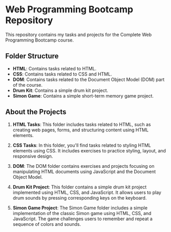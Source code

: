 # Web Programming Bootcamp Repository

This repository contains my tasks and projects for the Complete Web Programming Bootcamp course.

## Folder Structure

- **HTML**: Contains tasks related to HTML.
- **CSS**: Contains tasks related to CSS and HTML.
- **DOM**: Contains tasks related to the Document Object Model (DOM) part of the course.
- **Drum Kit**: Contains a simple drum kit project.
- **Simon Game**: Contains a simple short-term memory game project.

## About the Projects

1. **HTML Tasks**: This folder includes tasks related to HTML, such as creating web pages, forms, and structuring content using HTML elements.

2. **CSS Tasks**: In this folder, you'll find tasks related to styling HTML elements using CSS. It includes exercises to practice styling, layout, and responsive design.

3. **DOM**: The DOM folder contains exercises and projects focusing on manipulating HTML documents using JavaScript and the Document Object Model.

4. **Drum Kit Project**: This folder contains a simple drum kit project implemented using HTML, CSS, and JavaScript. It allows users to play drum sounds by pressing corresponding keys on the keyboard.

5. **Simon Game Project**: The Simon Game folder includes a simple implementation of the classic Simon game using HTML, CSS, and JavaScript. The game challenges users to remember and repeat a sequence of colors and sounds.


